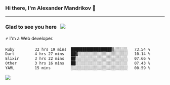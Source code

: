 ### Hi there, I'm Alexander Mandrikov 👋

- - -

### Glad to see you here &nbsp; ![](https://komarev.com/ghpvc/?username=nunsez&color=blue&label=visitors)

⚡ I'm a Web developer.

<!--✨ My GitHub <a href="https://nunsez.github.io/" target="_blank">resume link</a>-->

<!--
**nunsez/nunsez** is a ✨ _special_ ✨ repository because its `README.md` (this file) appears on your GitHub profile.

Here are some ideas to get you started:

- 🔭 I’m currently working on ...
- 🌱 I’m currently learning ...
- 👯 I’m looking to collaborate on ...
- 🤔 I’m looking for help with ...
- 💬 Ask me about ...
- 📫 How to reach me: ...
- 😄 Pronouns: ...
- ⚡ Fun fact: ...
-->


<!--START_SECTION:waka-->

```txt
Ruby         32 hrs 19 mins  ██████████████████▒░░░░░░   73.54 %
Dart         4 hrs 27 mins   ██▓░░░░░░░░░░░░░░░░░░░░░░   10.14 %
Elixir       3 hrs 22 mins   ██░░░░░░░░░░░░░░░░░░░░░░░   07.66 %
Other        3 hrs 16 mins   ██░░░░░░░░░░░░░░░░░░░░░░░   07.43 %
YAML         15 mins         ░░░░░░░░░░░░░░░░░░░░░░░░░   00.59 %
```

<!--END_SECTION:waka-->


<span>
<!-- <img height="160em" src="https://github-readme-stats-nunsez.vercel.app/api?username=nunsez&show_icons=true&count_private=true&hide_border=true&hide=issues" /> -->
<img src="https://github-readme-stats-nunsez.vercel.app/api/top-langs/?username=nunsez&layout=compact&hide_border=true" />
</span>


<!--
[![willianrod's wakatime stats](https://github-readme-stats.vercel.app/api/wakatime?username=nunsez&hide_border=true)](https://github.com/anuraghazra/github-readme-stats)
-->
